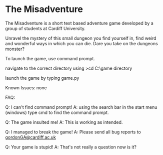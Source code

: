 # The Misadventure

The Misadventure is a short text based adventure game developed by a group of students at Cardiff University.

Unravel the mystery of this small dungeon you find yourself in, find weird and wonderful ways in which you can die.
Dare you take on the dungeons monster?

To launch the game, use command prompt.

navigate to the correct directory using >cd C:\game directory

launch the game by typing game.py


Known Issues:
none

FAQ:

Q: I can't find command prompt!
A: using the search bar in the start menu (windows) type cmd to find the command prompt.

Q: The game insulted me!
A: This is working as intended.

Q: I managed to break the game!
A: Please send all bug reports to gordonGA@cardiff.ac.uk

Q: Your game is stupid!
A: That's not really a question now is it? 